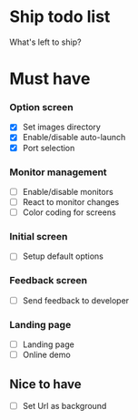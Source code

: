 # Ship todo list

What's left to ship?

# Must have

### Option screen

- [X] Set images directory
- [X] Enable/disable auto-launch
- [X] Port selection

### Monitor management

- [ ] Enable/disable monitors
- [ ] React to monitor changes
- [ ] Color coding for screens

### Initial screen

- [ ] Setup default options

### Feedback screen

- [ ] Send feedback to developer

### Landing page

- [ ] Landing page
- [ ] Online demo

## Nice to have

- [ ] Set Url as background
